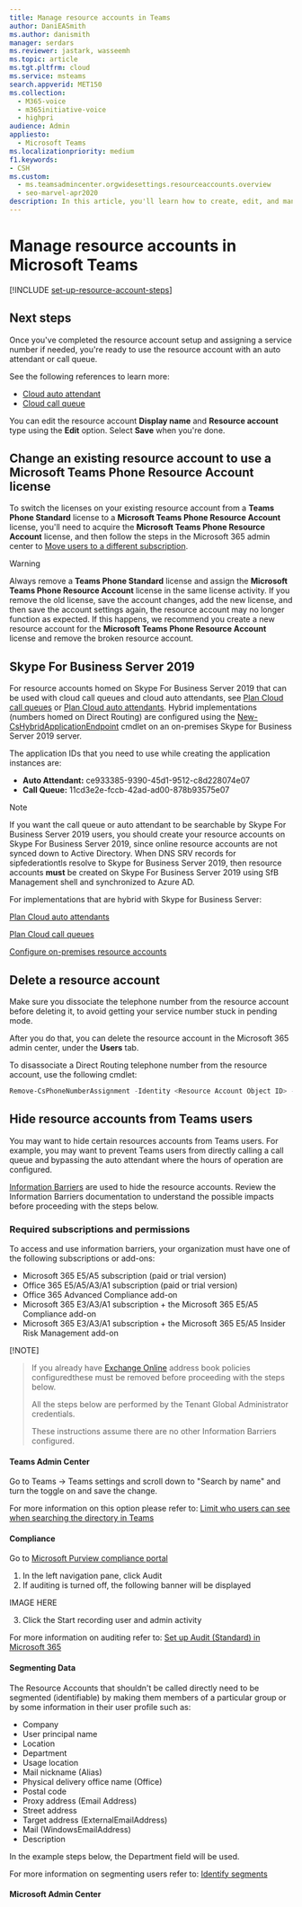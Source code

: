 ```yaml
---
title: Manage resource accounts in Teams
author: DaniEASmith
ms.author: danismith
manager: serdars
ms.reviewer: jastark, wasseemh
ms.topic: article
ms.tgt.pltfrm: cloud
ms.service: msteams
search.appverid: MET150
ms.collection: 
  - M365-voice
  - m365initiative-voice
  - highpri
audience: Admin
appliesto: 
  - Microsoft Teams
ms.localizationpriority: medium
f1.keywords:
- CSH
ms.custom: 
  - ms.teamsadmincenter.orgwidesettings.resourceaccounts.overview
  - seo-marvel-apr2020
description: In this article, you'll learn how to create, edit, and manage resource accounts in Microsoft Teams.
---
```


# Manage resource accounts in Microsoft Teams

[!INCLUDE [set-up-resource-account-steps](./includes/set-up-resource-account-steps.md)]

## Next steps

Once you've completed the resource account setup and assigning a service number if needed, you're ready to use the resource account with an auto attendant or call queue.

See the following references to learn more:

- [Cloud auto attendant](create-a-phone-system-auto-attendant.md)
- [Cloud call queue](create-a-phone-system-call-queue.md)

You can edit the resource account **Display name** and **Resource account** type using the **Edit** option. Select **Save** when you're done.

## Change an existing resource account to use a Microsoft Teams Phone Resource Account license

To switch the licenses on your existing resource account from a **Teams Phone Standard** license to a **Microsoft Teams Phone Resource Account** license, you'll need to acquire the **Microsoft Teams Phone Resource Account** license, and then follow the steps in the Microsoft 365 admin center to [Move users to a different subscription](/microsoft-365/admin/manage/assign-licenses-to-users#move-users-to-a-different-subscription).

> [!WARNING]
> Always remove a **Teams Phone Standard** license and assign the **Microsoft Teams Phone Resource Account** license in the same license activity. If you remove the old license, save the account changes, add the new license, and then save the account settings again, the resource account may no longer function as expected. If this happens, we recommend you create a new resource account for the **Microsoft Teams Phone Resource Account** license and remove the broken resource account.

## Skype For Business Server 2019

For resource accounts homed on Skype For Business Server 2019 that can be used with cloud call queues and cloud auto attendants, see [Plan Cloud call queues](/SkypeforBusiness/hybrid/plan-call-queue) or [Plan Cloud auto attendants](/SkypeForBusiness/hybrid/plan-cloud-auto-attendant). Hybrid implementations (numbers homed on Direct Routing) are configured using the [New-CsHybridApplicationEndpoint](/powershell/module/skype/new-cshybridapplicationendpoint) cmdlet on an on-premises Skype for Business Server 2019 server.

The application IDs that you need to use while creating the application instances are:

- **Auto Attendant:** ce933385-9390-45d1-9512-c8d228074e07
- **Call Queue:** 11cd3e2e-fccb-42ad-ad00-878b93575e07

> [!NOTE]
> If you want the call queue or auto attendant to be searchable by Skype For Business Server 2019 users, you should create your resource accounts on Skype For Business Server 2019, since online resource accounts are not synced down to Active Directory. When DNS SRV records for sipfederationtls resolve to Skype for Business Server 2019, then resource accounts **must** be created on Skype For Business Server 2019 using SfB Management shell and synchronized to Azure AD.

For implementations that are hybrid with Skype for Business Server:

   [Plan Cloud auto attendants](/SkypeForBusiness/hybrid/plan-cloud-auto-attendant)

   [Plan Cloud call queues](/SkypeforBusiness/hybrid/plan-call-queue)

   [Configure on-premises resource accounts](/SkypeForBusiness/hybrid/configure-onprem-ra)

## Delete a resource account

Make sure you dissociate the telephone number from the resource account before deleting it, to avoid getting your service number stuck in pending mode.

After you do that, you can delete the resource account in the Microsoft 365 admin center, under the **Users** tab.

To disassociate a Direct Routing telephone number from the resource account, use the following cmdlet:

```powershell
Remove-CsPhoneNumberAssignment -Identity <Resource Account Object ID> -PhoneNumber <assigned phone number> -PhoneNumberType DirectRouting
```

## Hide resource accounts from Teams users

You may want to hide certain resources accounts from Teams users. For example, you may want to prevent Teams users from directly calling a call queue and bypassing the auto attendant where the hours of operation are configured.

[Information Barriers](information-barriers-in-teams.md) are used to hide the resource accounts.  Review the Information Barriers documentation to understand the possible impacts before proceeding with the steps below.

### Required subscriptions and permissions 

To access and use information barriers, your organization must have one of the following subscriptions or add-ons: 

-	Microsoft 365 E5/A5 subscription (paid or trial version)
-	Office 365 E5/A5/A3/A1 subscription (paid or trial version)
-	Office 365 Advanced Compliance add-on
-	Microsoft 365 E3/A3/A1 subscription + the Microsoft 365 E5/A5 Compliance add-on
- Microsoft 365 E3/A3/A1 subscription + the Microsoft 365 E5/A5 Insider Risk Management add-on

[!NOTE]
> If you already have [Exchange Online](exchange/address-books/address-book-policies/address-book-policies.md) address book policies configuredthese must be removed before proceeding with the steps below.   
> 
>	All the steps below are performed by the Tenant Global Administrator credentials. 
>	
> These instructions assume there are no other Information Barriers configured.

#### Teams Admin Center

Go to Teams -> Teams settings and scroll down to "Search by name" and turn the toggle on and save the change.

For more information on this option please refer to: [Limit who users can see when searching the directory in Teams](teams-scoped-directory-search.md)

#### Compliance

Go to [Microsoft Purview compliance portal](https://compliance.microsoft.com/)

1. In the left navigation pane, click Audit 
2. If auditing is turned off, the following banner will be displayed 
 
 IMAGE HERE
 
3. Click the Start recording user and admin activity 

For more information on auditing refer to: [Set up Audit (Standard) in Microsoft 365](microsoft-365/compliance/audit-standard-setup?view=o365-worldwide)

#### Segmenting Data

The Resource Accounts that shouldn't be called directly need to be segmented (identifiable) by making them members of a particular group or by some information in their user profile such as: 

-	Company
-	User principal name
-	Location
-	Department
-	Usage location
-	Mail nickname (Alias)
-	Physical delivery office name (Office)
-	Postal code
-	Proxy address (Email Address)
-	Street address
-	Target address (ExternalEmailAddress)
-	Mail (WindowsEmailAddress)
-	Description

In the example steps below, the Department field will be used. 

For more information on segmenting users refer to: [Identify segments](microsoft-365/compliance/information-barriers-policies?view=o365-worldwide#identify-segments)

#### Microsoft Admin Center






